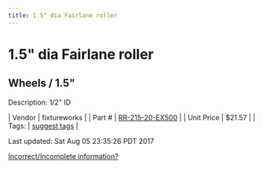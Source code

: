 ```yaml
---
title: 1.5" dia Fairlane roller
---
```


# 1.5" dia Fairlane roller
## Wheels / 1.5"
Description: 	1/2" ID 

| Vendor | fixtureworks | 
| Part # | [RR-215-20-EX500](https://www.fixtureworks.net/store/pc/1-2-in-ID-Inch-c1643.htm) | 
| Unit Price | $21.57 | 
| Tags: | [suggest tags](https://docs.google.com/forms/d/e/1FAIpQLSeWyY8v3RgOty-MyWmh9U0iivNYN_molChYyS-0U-o-kOAv_g/viewform) | 

Last updated: Sat Aug 05 23:35:26 PDT 2017

 [Incorrect/Incomplete information?](https://docs.google.com/forms/d/e/1FAIpQLSeWyY8v3RgOty-MyWmh9U0iivNYN_molChYyS-0U-o-kOAv_g/viewform)